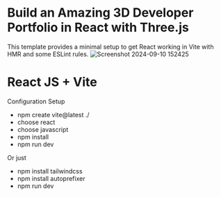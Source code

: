 # Build an Amazing 3D Developer Portfolio in React with Three.js

This template provides a minimal setup to get React working in Vite with HMR and some ESLint rules.
![Screenshot 2024-09-10 152425](https://github.com/user-attachments/assets/b05fabf2-0e59-40e7-9053-70407540c878)

# React JS + Vite
Configuration Setup
- npm create vite@latest ./
- choose react
- choose javascript
- npm install
- npm run dev

Or just 
- npm install tailwindcss
- npm install autoprefixer
- npm run dev
